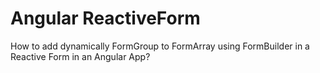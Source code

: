 # Angular ReactiveForm
How to add dynamically FormGroup to FormArray using FormBuilder in a Reactive Form in an Angular App?
